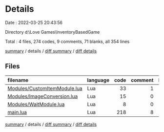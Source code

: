 # Details

Date : 2022-03-25 20:43:56

Directory d:\Love Games\InventoryBasedGame

Total : 4 files,  274 codes, 9 comments, 71 blanks, all 354 lines

[summary](results.md) / details / [diff summary](diff.md) / [diff details](diff-details.md)

## Files
| filename | language | code | comment | blank | total |
| :--- | :--- | ---: | ---: | ---: | ---: |
| [Modules/CustomItemModule.lua](/Modules/CustomItemModule.lua) | Lua | 33 | 1 | 6 | 40 |
| [Modules/ImageConversion.lua](/Modules/ImageConversion.lua) | Lua | 15 | 0 | 6 | 21 |
| [Modules/WaitModule.lua](/Modules/WaitModule.lua) | Lua | 8 | 0 | 2 | 10 |
| [main.lua](/main.lua) | Lua | 218 | 8 | 57 | 283 |

[summary](results.md) / details / [diff summary](diff.md) / [diff details](diff-details.md)